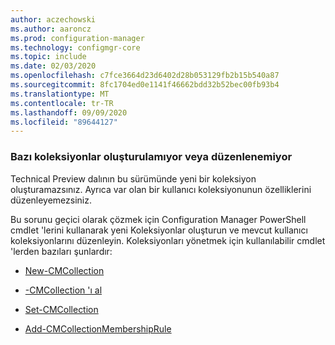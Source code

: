 ```yaml
---
author: aczechowski
ms.author: aaroncz
ms.prod: configuration-manager
ms.technology: configmgr-core
ms.topic: include
ms.date: 02/03/2020
ms.openlocfilehash: c7fce3664d23d6402d28b053129fb2b15b540a87
ms.sourcegitcommit: 8fc1704ed0e1141f46662bdd32b52bec00fb93b4
ms.translationtype: MT
ms.contentlocale: tr-TR
ms.lasthandoff: 09/09/2020
ms.locfileid: "89644127"
---
```

### <a name="cant-create-or-edit-some-collections"></a><a name="ki_coll"></a> Bazı koleksiyonlar oluşturulamıyor veya düzenlenemiyor

<!--6197183-->
Technical Preview dalının bu sürümünde yeni bir koleksiyon oluşturamazsınız. Ayrıca var olan bir kullanıcı koleksiyonunun özelliklerini düzenleyemezsiniz.

Bu sorunu geçici olarak çözmek için Configuration Manager PowerShell cmdlet 'lerini kullanarak yeni Koleksiyonlar oluşturun ve mevcut kullanıcı koleksiyonlarını düzenleyin. Koleksiyonları yönetmek için kullanılabilir cmdlet 'lerden bazıları şunlardır:

- [New-CMCollection](/powershell/module/configurationmanager/new-cmcollection)

- [-CMCollection 'ı al](/powershell/module/configurationmanager/get-cmcollection)

- [Set-CMCollection](/powershell/module/configurationmanager/set-cmcollection#related-links)

- [Add-CMCollectionMembershipRule](/powershell/module/configurationmanager/add-cmcollectionmembershiprule)
